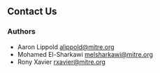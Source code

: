 ## Contact Us

### Authors

- Aaron Lippold [alippold@mitre.org](mailto:alippold@mitre.org)
- Mohamed El-Sharkawi [melsharkawi@mitre.org](mailto:melsharkawi@mitre.org)
- Rony Xavier [rxavier@mitre.org](mailto:rxavier@mitre.org)
